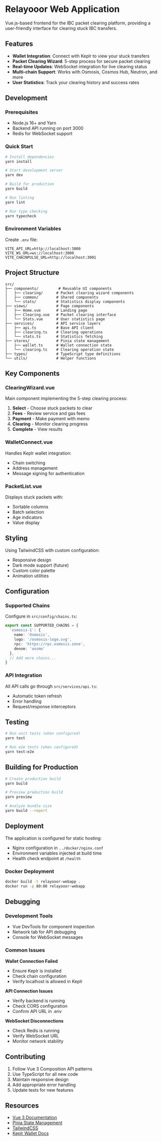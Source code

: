 # Relayooor Web Application

Vue.js-based frontend for the IBC packet clearing platform, providing a user-friendly interface for clearing stuck IBC transfers.

## Features

- **Wallet Integration**: Connect with Keplr to view your stuck transfers
- **Packet Clearing Wizard**: 5-step process for secure packet clearing
- **Real-time Updates**: WebSocket integration for live clearing status
- **Multi-chain Support**: Works with Osmosis, Cosmos Hub, Neutron, and more
- **User Statistics**: Track your clearing history and success rates

## Development

### Prerequisites
- Node.js 16+ and Yarn
- Backend API running on port 3000
- Redis for WebSocket support

### Quick Start

```bash
# Install dependencies
yarn install

# Start development server
yarn dev

# Build for production
yarn build

# Run linting
yarn lint

# Run type checking
yarn typecheck
```

### Environment Variables

Create `.env` file:
```env
VITE_API_URL=http://localhost:3000
VITE_WS_URL=ws://localhost:3000
VITE_CHAINPULSE_URL=http://localhost:3001
```

## Project Structure

```
src/
├── components/         # Reusable UI components
│   ├── clearing/      # Packet clearing wizard components
│   ├── common/        # Shared components
│   └── stats/         # Statistics display components
├── views/             # Page components
│   ├── Home.vue       # Landing page
│   ├── Clearing.vue   # Packet clearing interface
│   └── Stats.vue      # User statistics page
├── services/          # API service layers
│   ├── api.ts         # Base API client
│   ├── clearing.ts    # Clearing operations
│   └── stats.ts       # Statistics fetching
├── stores/            # Pinia state management
│   ├── wallet.ts      # Wallet connection state
│   └── clearing.ts    # Clearing operation state
├── types/             # TypeScript type definitions
└── utils/             # Helper functions
```

## Key Components

### ClearingWizard.vue
Main component implementing the 5-step clearing process:
1. **Select** - Choose stuck packets to clear
2. **Fees** - Review service and gas fees
3. **Payment** - Make payment with memo
4. **Clearing** - Monitor clearing progress
5. **Complete** - View results

### WalletConnect.vue
Handles Keplr wallet integration:
- Chain switching
- Address management
- Message signing for authentication

### PacketList.vue
Displays stuck packets with:
- Sortable columns
- Batch selection
- Age indicators
- Value display

## Styling

Using TailwindCSS with custom configuration:
- Responsive design
- Dark mode support (future)
- Custom color palette
- Animation utilities

## Configuration

### Supported Chains
Configure in `src/config/chains.ts`:
```typescript
export const SUPPORTED_CHAINS = {
  'osmosis-1': {
    name: 'Osmosis',
    logo: '/osmosis-logo.svg',
    rpc: 'https://rpc.osmosis.zone',
    denom: 'uosmo'
  },
  // Add more chains...
}
```

### API Integration
All API calls go through `src/services/api.ts`:
- Automatic token refresh
- Error handling
- Request/response interceptors

## Testing

```bash
# Run unit tests (when configured)
yarn test

# Run e2e tests (when configured)
yarn test:e2e
```

## Building for Production

```bash
# Create production build
yarn build

# Preview production build
yarn preview

# Analyze bundle size
yarn build --report
```

## Deployment

The application is configured for static hosting:
- Nginx configuration in `../docker/nginx.conf`
- Environment variables injected at build time
- Health check endpoint at `/health`

### Docker Deployment
```bash
docker build -t relayooor-webapp .
docker run -p 80:80 relayooor-webapp
```

## Debugging

### Development Tools
- Vue DevTools for component inspection
- Network tab for API debugging
- Console for WebSocket messages

### Common Issues

**Wallet Connection Failed**
- Ensure Keplr is installed
- Check chain configuration
- Verify localhost is allowed in Keplr

**API Connection Issues**
- Verify backend is running
- Check CORS configuration
- Confirm API URL in .env

**WebSocket Disconnections**
- Check Redis is running
- Verify WebSocket URL
- Monitor network stability

## Contributing

1. Follow Vue 3 Composition API patterns
2. Use TypeScript for all new code
3. Maintain responsive design
4. Add appropriate error handling
5. Update tests for new features

## Resources

- [Vue 3 Documentation](https://vuejs.org/)
- [Pinia State Management](https://pinia.vuejs.org/)
- [TailwindCSS](https://tailwindcss.com/)
- [Keplr Wallet Docs](https://docs.keplr.app/)
